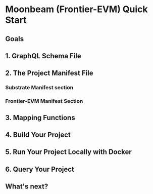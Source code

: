 # Moonbeam (Frontier-EVM) Quick Start

## Goals



## 1. GraphQL Schema File



## 2. The Project Manifest File



### Substrate Manifest section



### Frontier-EVM Manifest Section



## 3. Mapping Functions



## 4. Build Your Project



## 5. Run Your Project Locally with Docker



## 6. Query Your Project



## What's next?

